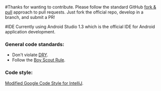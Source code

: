 #Thanks for wanting to contribute.
Please follow the standard GitHub [fork & pull](https://help.github.com/articles/using-pull-requests/#fork--pull) approach to pull requests. Just fork the official repo, develop in a branch, and submit a PR!

#IDE
Currently using Android Studio 1.3 which is the official IDE for Android application development.

### General code standards:
* Don't violate [DRY](http://programmer.97things.oreilly.com/wiki/index.php/Don%27t_Repeat_Yourself).
* Follow the [Boy Scout Rule](http://programmer.97things.oreilly.com/wiki/index.php/The_Boy_Scout_Rule).

### Code style:
[Modified Google Code Style for IntelliJ](https://github.com/julesbond007/Android-Jigsaw-Puzzle/blob/master/codeStyle/intellij-java-style.xml).
